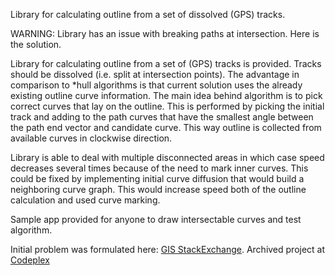 Library for calculating outline from a set of dissolved (GPS) tracks.

WARNING: Library has an issue with breaking paths at intersection. Here is the solution.

Library for calculating outline from a set of (GPS) tracks is provided. Tracks should be dissolved (i.e. split at intersection points). The advantage in comparison to \*hull algorithms is that current solution uses the already existing outline curve information. The main idea behind algorithm is to pick correct curves that lay on the outline. This is performed by picking the initial track and adding to the path curves that have the smallest angle between the path end vector and candidate curve. This way outline is collected from available curves in clockwise direction.

Library is able to deal with multiple disconnected areas in which case speed decreases several times because of the need to mark inner curves. This could be fixed by implementing initial curve diffusion that would build a neighboring curve graph. This would increase speed both of the outline calculation and used curve marking.

Sample app provided for anyone to draw intersectable curves and test algorithm.

Initial problem was formulated here: [GIS StackExchange](http://gis.stackexchange.com/questions/102559/outline-from-multiple-tracks).
Archived project at [Codeplex](https://archive.codeplex.com/?p=outlinefromtracks)
